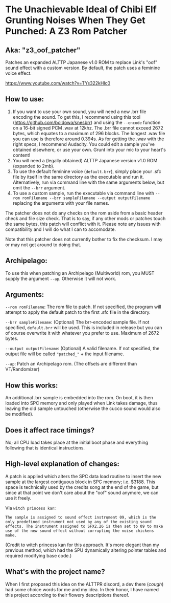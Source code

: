 # The Unachievable Ideal of Chibi Elf Grunting Noises When They Get Punched: A Z3 Rom Patcher
## Aka: "z3_oof_patcher"

Patches an expanded ALTTP Japanese v1.0 ROM to replace Link's "oof" sound effect with a custom version. By default, the patch uses a feminine voice effect.

https://www.youtube.com/watch?v=TYs322kHlc0

## How to use:

1. If you want to use your own sound, you will need a new .brr file encoding the sound. To get this, I recommend using this tool (https://github.com/boldowa/snesbrr) and using the `--encode` function on a 16-bit signed PCM .wav at 12khz. The .brr file cannot exceed 2672 bytes, which equates to a maximum of 296 blocks. The longest .wav file you can use is therefore around 0.394s. As for getting the .wav with the right specs, I recommend Audacity. You could edit a sample you've obtained elsewhere, or use your own. Grunt into your mic to your heart's content!
2. You will need a (legally obtained) ALTTP Japanese version v1.0 ROM (expanded to 2mb).
3. To use the default feminine voice (`default.brr`), simply place your .sfc file by itself in the same directory as the executable and run it. Alternatively, run via command line with the same arguments below, but omit the `--brr` argument.
4. To use a custom sample, run the executable via command line with `--rom romFilename --brr sampleFilename --output outputFilename` replacing the arguments with your file names.

The patcher does not do any checks on the rom aside from a basic header check and file size check. That is to say, if any other mods or patches touch the same bytes, this patch will conflict with it. Please note any issues with compatibility and I will do what I can to accomodate.

Note that this patcher does not currently bother to fix the checksum. I may or may not get around to doing that.

## Archipelago:

To use this when patching an Archipelago (Multiworld) rom, you MUST supply the argument `--ap`. Otherwise it will not work.

## Arguments:

`--rom romFilename`: The rom file to patch. If not specified, the program will attempt to apply the default patch to the first .sfc file in the directory.

`--brr sampleFilename`: (Optional) The brr-encoded sample file. If not specified, `default.brr` will be used. This is included in release but you can of course overwrite it with whatever you prefer to use. Maximum of 2672 bytes.

`--output outputFilename`: (Optional) A valid filename. If not specified, the output file will be called `"patched_"` + the input filename.

`--ap`: Patch an Archipelago rom. (The offsets are different than VT/Randomizer)

## How this works:

An additional .brr sample is embedded into the rom. On boot, it is then loaded into SPC memory and only played when Link takes damage, thus leaving the old sample untouched (otherwise the cucco sound would also be modified).

## Does it affect race timings?

No; all CPU load takes place at the initial boot phase and everything following that is identical instructions.

## High-level explanation of changes:

A patch is applied which alters the SPC data load routine to insert the new sample at the largest contiguous block in SPC memory; i.e. $3188. This space is technically used by the credits song at the end of the game, but since at that point we don't care about the "oof" sound anymore, we can use it freely.

Via `witch princess kan`:

```The sample is assigned to sound effect instrument 09, which is the only predefined instrument not used by any of the existing sound effects. The instrument assigned to SFX2.26 is then set to 09 to make use of the new sound effect without corrupting the noise chickens make.```

(Credit to witch princess kan for this approach. It's more elegant than my previous method, which had the SPU dynamically altering pointer tables and required modifying base code.)

## What's with the project name?

When I first proposed this idea on the ALTTPR discord, a dev there (*cough*) had some choice words for me and my idea. In their honor, I have named this project according to their flowery descriptions thereof.
